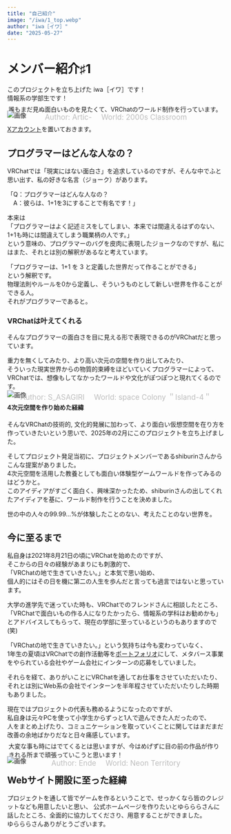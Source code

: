 ```yaml
---
title: "自己紹介"
image: "/iwa/1_top.webp"
author: "iwa［イワ］"
date: "2025-05-27"
---
```


# メンバー紹介♯1

このプロジェクトを立ち上げた iwa［イワ］です！  
情報系の学部生です！

<p style="margin: -8px 0 -20px 3px; padding: 0;">誰もまだ見ぬ面白いものを見たくて、VRChatのワールド制作を行っています。</p>

![画像](/iwa/1_top.webp)
<p style="font-size: 17px; margin: -33px 0 -8px 0; padding: 0; color:rgb(190, 190, 190); text-align: center;">Author: Artic- 　World: 2000s Classroom</p>

[Xアカウント](https://x.com/iwa_vr)を置いておきます。


## プログラマーはどんな人なの？
VRChatでは「現実にはない面白さ」を追求しているのですが、そんな中でふと思い出す、私の好きな名言（ジョーク）があります。

「Q：プログラマーはどんな人なの？  
　A：彼らは、1+1を3にすることで有名です！」  

本来は  
「プログラマーはよく記述ミスをしてしまい、本来では間違えるはずのない、1+1も時には間違えてしまう職業柄の人です。」  
という意味の、プログラマーのバグを皮肉に表現したジョークなのですが、私にはまた、それとは別の解釈があるなと考えています。  

「プログラマーは、1+1 を 3 と定義した世界だって作ることができる」  
という解釈です。  
物理法則やルールを0から定義し、そういうものとして新しい世界を作ることができる人。  
それがプログラマーであると。


### VRChatは叶えてくれる
そんなプログラマーの面白さを目に見える形で表現できるのがVRChatだと思っています。  

重力を無くしてみたり、より高い次元の空間を作り出してみたり、  
そういった現実世界からの物質的束縛をほどいていくプログラマーによって、  
VRChatでは、想像もしてなかったワールドや文化がぽつぽつと現れてくるのです。  
![画像](/iwa/2_column.webp)
<p style="font-size: 17px; margin: -32px 0 -18px 0; padding: 0; color:rgb(190, 190, 190); text-align: center;">Author: S_ASAGIRI 　World: space Colony ＂Island-4＂</p>

#### 4次元空間を作り始めた経緯
そんなVRChatの技術的, 文化的発展に加わって、より面白い仮想空間を在り方を作っていきたいという思いで、2025年の2月にこのプロジェクトを立ち上げました。  

そしてプロジェクト発足当初に、プロジェクトメンバーであるshiburinさんからこんな提案がありました。  
4次元空間を活用した教養としても面白い体験型ゲームワールドを作ってみるのはどうかと。  
このアイディアがすごく面白く、興味深かったため、shiburinさんの出してくれたアイディアを基に、ワールド制作を行うことを決めました。  

世の中の人々の99.99...%が体験したことのない、考えたことのない世界を。




## 今に至るまで
私自身は2021年8月21日の頃にVRChatを始めたのですが、  
そこからの日々の経験があまりにも刺激的で、  
「VRChatの地で生きていきたい。」と本気で思い始め、  
個人的にはその日を機に第二の人生を歩んだと言っても過言ではないと思っています。  

大学の進学先で迷っていた時も、VRChatでのフレンドさんに相談したところ、  
「VRChatで面白いもの作る人になりたかったら、情報系の学科はお勧めかも」  
とアドバイスしてもらって、現在の学部に至っているというのもありますので(笑)  

「VRChatの地で生きていきたい。」という気持ちは今も変わっていなく、  
1年生の夏頃はVRChatでの創作活動等を[ポートフォリオ](https://www.foriio.com/iwa-vr)にして、メタバース事業をやられている会社やゲーム会社にインターンの応募をしていました。

それらを経て、ありがいことにVRChatを通してお仕事をさせていただいたり、それとは別にWeb系の会社でインターンを半年程させていただいたりした時期もありました。

現在ではプロジェクトの代表も務めるようになったのですが、  
私自身は元々PCを使って小学生からずっと1人で遊んできた人だったので、  
人をまとめ上げたり、コミュニケーションを取っていくことに関してはまだまだ改善の余地ばかりだなと日々痛感しています。

<p style="margin: -8px 0 -20px 3px; padding: 0;">大変な事も時にはでてくるとは思いますが、今はめげずに目の前の作品が作りきれる所まで頑張っていこうと思います！</p>

![画像](/iwa/3_column.webp)
<p style="font-size: 17px; margin: -32px 0 -18px 0; padding: 0; color:rgb(190, 190, 190); text-align: center;">Author: Ende 　World: Neon Territory</p>


## Webサイト開設に至った経緯
プロジェクトを通して皆でゲームを作るということで、せっかくなら皆のクレジットなども用意したいと思い、
公式ホームページを作りたいとゆらららさんに話したところ、全面的に協力してくださり、用意することができました。  
ゆらららさんありがとうございます。